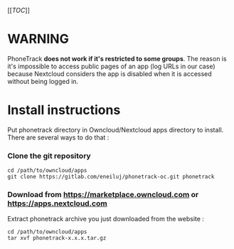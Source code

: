 [[_TOC_]]

# WARNING

PhoneTrack **does not work if it's restricted to some groups**. The reason is it's impossible to access public pages of an app (log URLs in our case) because Nextcloud considers the app is disabled when it is accessed without being logged in.

# Install instructions

Put phonetrack directory in Owncloud/Nextcloud apps directory to install.
There are several ways to do that :

### Clone the git repository

```
cd /path/to/owncloud/apps
git clone https://gitlab.com/eneiluj/phonetrack-oc.git phonetrack
```

### Download from https://marketplace.owncloud.com or https://apps.nextcloud.com

Extract phonetrack archive you just downloaded from the website :
```
cd /path/to/owncloud/apps
tar xvf phonetrack-x.x.x.tar.gz